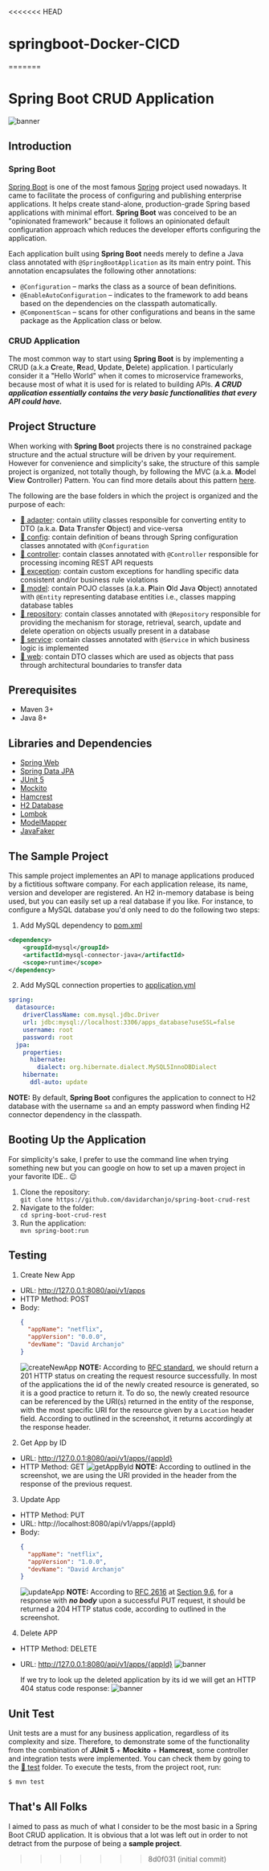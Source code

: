 <<<<<<< HEAD
# springboot-Docker-CICD
=======
# Spring Boot CRUD Application 
![banner](./assets/banner.jpg)

## Introduction

### Spring Boot
[Spring Boot](https://spring.io/projects/spring-boot) is one of the most famous [Spring](https://spring.io/projects/spring-framework) project used nowadays. It came to facilitate the process of configuring and publishing enterprise applications. It helps create stand-alone, production-grade Spring based applications with minimal effort. **Spring Boot** was conceived to be an "opinionated framework" because it follows an opinionated default configuration approach which reduces the developer efforts configuring the application.

Each application built using **Spring Boot** needs merely to define a Java class annotated with `@SpringBootApplication` as its main entry point. This annotation encapsulates the following other annotations:
- `@Configuration` – marks the class as a source of bean definitions.
- `@EnableAutoConfiguration` – indicates to the framework to add beans based on the dependencies on the classpath automatically.
- `@ComponentScan` – scans for other configurations and beans in the same package as the Application class or below.

### CRUD Application
The most common way to start using **Spring Boot** is by implementing a CRUD (a.k.a **C**reate, **R**ead, **U**pdate, **D**elete) application. I particularly consider it a "Hello World" when it comes to microservice frameworks, because most of what it is used for is related to building APIs. ***A CRUD application essentially contains the very basic functionalities that every API could have.***


## Project Structure
When working with **Spring Boot** projects there is no constrained package structure and the actual structure will be driven by your requirement. However for convenience and simplicity's sake, the structure of this sample project is organized, not totally though, by following the MVC (a.k.a. **M**odel **V**iew **C**ontroller) Pattern. You can find more details about this pattern [here](https://examples.javacodegeeks.com/spring-mvc-architecture-overview-example/).

The following are the base folders in which the project is organized and the purpose of each:
- [📁 adapter](./src/main/java/br/com/darchanjo/examples/adapter): contain utility classes responsible for converting entity to DTO (a.k.a. **D**ata **T**ransfer **O**bject) and vice-versa
- [📁 config](./src/main/java/br/com/darchanjo/examples/config): contain definition of beans through Spring configuration classes annotated with `@Configuration`
- [📁 controller](./src/main/java/br/com/darchanjo/examples/controller): contain classes annotated with `@Controller` responsible for processing incoming REST API requests
- [📁 exception](./src/main/java/br/com/darchanjo/examples/exception): contain custom exceptions for handling specific data consistent and/or business rule violations
- [📁 model](./src/main/java/br/com/darchanjo/examples/model): contain POJO classes (a.k.a. **P**lain **O**ld **J**ava **O**bject) annotated with `@Entity` representing database entities i.e., classes mapping database tables
- [📁 repository](./src/main/java/br/com/darchanjo/examples/repository): contain classes annotated with `@Repository` responsible for providing the mechanism for storage, retrieval, search, update and delete operation on objects usually present in a database
- [📁 service](./src/main/java/br/com/darchanjo/examples/service): contain classes annotated with `@Service` in which business logic is implemented
- [📁 web](./src/main/java/br/com/darchanjo/examples/dto): contain DTO classes which are used as objects that pass through architectural boundaries to transfer data


## Prerequisites
- Maven 3+
- Java 8+


## Libraries and Dependencies
- [Spring Web](https://docs.spring.io/spring-framework/docs/current/reference/html/web.html)
- [Spring Data JPA](https://spring.io/projects/spring-data-jpa)
- [JUnit 5](https://junit.org/junit5/)
- [Mockito](https://site.mockito.org/)
- [Hamcrest](http://hamcrest.org/)
- [H2 Database](https://www.h2database.com/html/main.html)
- [Lombok](https://projectlombok.org/)
- [ModelMapper](http://modelmapper.org/)
- [JavaFaker](https://github.com/DiUS/java-faker)


## The Sample Project
This sample project implementes an API to manage applications produced by a fictitious software company. For each application release, its name, version and developer are registered. An H2 in-memory database is being used, but you can easily set up a real database if you like. For instance, to configure a MySQL database you'd only need to do the following two steps:

1. Add MySQL dependency to [pom.xml](./pom.xml)
````xml
<dependency>
    <groupId>mysql</groupId>
    <artifactId>mysql-connector-java</artifactId>
    <scope>runtime</scope>
</dependency>
````

2. Add MySQL connection properties to [application.yml](./src/main/resources/application.yml)
````yaml
spring:
  datasource:
    driverClassName: com.mysql.jdbc.Driver
    url: jdbc:mysql://localhost:3306/apps_database?useSSL=false
    username: root
    password: root
  jpa:
    properties:
      hibernate:
        dialect: org.hibernate.dialect.MySQL5InnoDBDialect
    hibernate:
      ddl-auto: update
````
**NOTE:** By default, **Spring Boot** configures the application to connect to H2 database with the username `sa` and an empty password when finding H2 connector dependency in the classpath.

## Booting Up the Application
For simplicity's sake, I prefer to use the command line when trying something new but you can google on how to set up a maven project in your favorite IDE.. 😉
<ol>
<li>Clone the repository:</li>
  <code>git clone https://github.com/davidarchanjo/spring-boot-crud-rest</code>
<li>Navigate to the folder:</li>
  <code>cd spring-boot-crud-rest</code>
<li>Run the application:</li>
  <code>mvn spring-boot:run</code>
</ol>


## Testing
1. Create New App
- URL: http://127.0.0.1:8080/api/v1/apps
- HTTP Method: POST
- Body:
  ````json
  {
    "appName": "netflix",
    "appVersion": "0.0.0",
    "devName": "David Archanjo"
  }
  ````
  ![createNewApp](./assets/createNewApp.jpg)
  **NOTE:** According to [RFC standard](https://www.w3.org/Protocols/rfc2616/rfc2616-sec10.html), we should return a 201 HTTP status on creating the request resource successfully. In most of the applications the id of the newly created resource is generated, so it is a good practice to return it. To do so, the newly created resource can be referenced by the URI(s) returned in the entity of the response, with the most specific URI for the resource given by a `Location` header field. According to outlined in the screenshot, it returns accordingly at the response header.

2. Get App by ID
- URL: http://127.0.0.1:8080/api/v1/apps/{appId} 
- HTTP Method: GET
  ![getAppById](./assets/getAppById.jpg)
  **NOTE:** According to outlined in the screenshot, we are using the URI provided in the header from the response of the previous request.

3. Update App
- HTTP Method: PUT
- URL: http://localhost:8080/api/v1/apps/{appId}
- Body:
  ````json
  {
    "appName": "netflix",
    "appVersion": "1.0.0",
    "devName": "David Archanjo"
  }
  ````
  ![updateApp](./assets/updateApp.jpg)
  **NOTE:** According to [RFC 2616](http://www.w3.org/Protocols/rfc2616/rfc2616.html) at [Section 9.6](http://www.w3.org/Protocols/rfc2616/rfc2616-sec9.html#sec9.6), for a response with ***no body*** upon a successful PUT request, it should be returned a 204 HTTP status code, according to outlined in the screenshot.
  
4. Delete APP
- HTTP Method: DELETE
- URL: http://127.0.0.1:8080/api/v1/apps/{appId}
  ![banner](./assets/deleteApp.jpg)
  
  If we try to look up the deleted application by its id we will get an HTTP 404 status code response:
  ![banner](./assets/getAppById404.jpg)


## Unit Test
Unit tests are a must for any business application, regardless of its complexity and size. Therefore, to demonstrate some of the functionality from the combination of **JUnit 5** + **Mockito** + **Hamcrest**, some controller and integration tests were implemented. You can check them by going to the [📁 test](./src/test/java/br/com/darchanjo/examples/) folder. To execute the tests, from the project root, run:
````bash
$ mvn test
````


## That's All Folks
I aimed to pass as much of what I consider to be the most basic in a Spring Boot CRUD application. It is obvious that a lot was left out in order to not detract from the purpose of being a **sample project**.
>>>>>>> 8d0f031 (initial commit)
